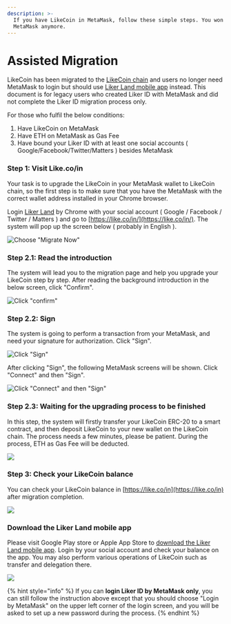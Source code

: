 ```yaml
---
description: >-
  If you have LikeCoin in MetaMask, follow these simple steps. You won't need
  MetaMask anymore.​
---
```


# Assisted Migration

LikeCoin has been migrated to the [LikeCoin chain](https://docs.like.co/guides/governance/likecoin-chain) and users no longer need MetaMask to login but should use [Liker Land mobile app](https://liker.land/getapp) instead.  This document is for legacy users who created Liker ID with MetaMask and did not complete the Liker ID migration process only.

For those who fulfil the below conditions:

1. Have LikeCoin on MetaMask
2. Have ETH on MetaMask as Gas Fee
3. Have bound your Liker ID with at least one social accounts \( Google/Facebook/Twitter/Matters \) besides MetaMask

### Step 1: Visit Like.co/in <a id="step-1-visit-likecoin-"></a>

Your task is to upgrade the LikeCoin in your MetaMask wallet to LikeCoin chain, so the first step is to make sure that you have the MetaMask with the correct wallet address installed in your Chrome browser.

Login [Liker Land](https://liker.land/) by Chrome with your social account \( Google / Facebook / Twitter / Matters \) and go to [https://like.co/in/](https://like.co/in/).  The system will pop up the screen below \( probably in English \).

![Choose &quot;Migrate Now&quot;](../../../.gitbook/assets/likecoin-migration-1.png)

### Step 2.1: Read the introduction <a id="step-21-read-the-introduction"></a>

The system will lead you to the migration page and help you upgrade your LikeCoin step by step.  After reading the background introduction in the below screen, click "Confirm".

![Click &quot;confirm&quot;](../../../.gitbook/assets/likecoin-migration-2.png)

### Step 2.2: Sign

The system is going to perform a transaction from your MetaMask, and need your signature for authorization. Click "Sign".

![Click &quot;Sign&quot;](../../../.gitbook/assets/likecoin-migration-3.png)

After clicking "Sign", the following MetaMask screens will be shown.  Click "Connect" and then "Sign".

![Click &quot;Connect&quot; and then &quot;Sign&quot;](../../../.gitbook/assets/likecoin-migration-4.png)

### Step 2.3: Waiting for the upgrading process to be finished <a id="step-23-waiting-for-the-upgrading-process-to-be-finished"></a>

In this step, the system will firstly transfer your LikeCoin ERC-20 to a smart contract, and then deposit LikeCoin to your new wallet on the LikeCoin chain.  The process needs a few minutes, please be patient. During the process, ETH as Gas Fee will be deducted.

![](../../../.gitbook/assets/likecoin-migration-5.png)

### Step 3: Check your LikeCoin balance <a id="step-3-check-your-likecoin-balance"></a>

You can check your LikeCoin balance in [https://like.co/in](https://like.co/in) after migration completion.

![](../../../.gitbook/assets/likecoin-migration-6.png)

### Download the Liker Land mobile app <a id="download-the-liker-land-mobile-app"></a>

Please visit Google Play store or Apple App Store to [download the Liker Land mobile app](https://liker.land/getapp).  Login by your social account and check your balance on the app.  You may also perform various operations of LikeCoin such as transfer and delegation there.

![](../../../.gitbook/assets/likecoin-migration-7.png)

{% hint style="info" %}
If you can **login Liker ID by MetaMask only**, you can still follow the instruction above except that you should choose "Login by MetaMask" on the upper left corner of the login screen, and you will be asked to set up a new password during the process.
{% endhint %}


